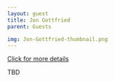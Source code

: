 ```yaml
---
layout: guest
title: Jon Gottfried
parent: Guests

img: Jon-Gottfried-thumbnail.png
---
```




<div class="badge-base LI-profile-badge" data-locale="en_US" data-size="medium" data-theme="light" data-type="VERTICAL" data-vanity="jonmarkgo" data-version="v1"><a class="badge-base__link LI-simple-link" href="https://www.linkedin.com/in/jonmarkgo?trk=profile-badge">Click for more details</a></div>


TBD

